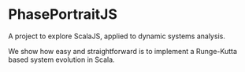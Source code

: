 # PhasePortraitJS
A project to explore ScalaJS, applied to dynamic systems analysis.

We show how easy and straightforward is to implement a Runge-Kutta based system evolution in Scala.
